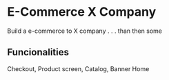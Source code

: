 # E-Commerce X Company

Build a e-commerce to X company . . . than then some

## Funcionalities

Checkout, Product screen, Catalog, Banner Home 